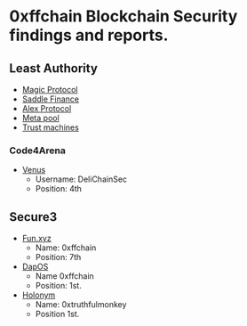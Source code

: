 # 0xffchain Blockchain Security findings and reports. 

## Least Authority 

 - [Magic Protocol](https://leastauthority.com/static/publications/Magic_Protocol_Final_Audit_Report_Least%20Authortity_Jan2023.pdf) 
 - [Saddle Finance](https://leastauthority.com/static/publications/Least_Authority_Thesis_Saddle_Finance_Metapool_Smart_Contracts_Updated_Final_Audit_Report.pdf) 
 - [Alex Protocol](https://leastauthority.com/static/publications/LeastAuthority_ALEX_Protocol_Smart_Contracts_Final_Audit_Report.pdf) 
 - [Meta pool](https://leastauthority.com/static/publications/Least_Authority_Thesis_Saddle_Finance_Metapool_Smart_Contracts_Updated_Final_Audit_Report.pdf) 
 - [Trust machines](https://leastauthority.com/static/publications/LeastAuthority_Trust_Machines_Multisafe_Final_Audit_Report.pdf) 

### Code4Arena

 - [Venus](https://code4rena.com/reports/2023-05-venus)
	 - Username: DeliChainSec
	 - Position: 4th 
 
 ## Secure3
 
 - [Fun.xyz](https://github.com/Secure3Audit/Secure3Academy/blob/main/audit_reports/Fun.xyz/Fun.xyz_final_Secure3_Audit_Report.pdf)
	 - Name: 0xffchain 
	 - Position: 7th
 - [DapOS](https://github.com/Secure3Audit/Secure3Academy/blob/main/audit_reports/dappOS/DapposP4_final_Secure3_Audit_Report.pdf)
	 - Name 0xffchain
	 - Position: 1st. 
 - [Holonym](https://github.com/Secure3Audit/Secure3Academy/blob/main/audit_reports/Holonym/Holonym-P1_final_Secure3_Audit_Report.pdf)
	 - Name: 0xtruthfulmonkey
	 - Position 1st.
